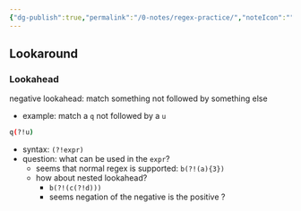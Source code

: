 ```yaml
---
{"dg-publish":true,"permalink":"/0-notes/regex-practice/","noteIcon":"","created":"2024-01-27T08:01:02.690+01:00","updated":"2024-01-27T08:01:11.850+01:00"}
---
```


## Lookaround
[reference]: https://www.regular-expressions.info/lookaround.html

### Lookahead
negative lookahead: match something not followed by something else

- example: match a `q` not followed by a `u`
```bash
q(?!u)
```
- syntax: `(?!expr)`
- question: what can be used in the `expr`?
  - seems that normal regex is supported: `b(?!(a){3})`
  - how about nested lookahead?
    - `b(?!(c(?!d)))`
    - seems negation of the negative is the positive ?
